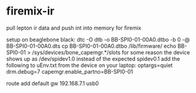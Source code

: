 # firemix-ir
pull lepton ir data and push int into memory for firemix



setup on beaglebone black:
   dtc -O dtb -o BB-SPI0-01-00A0.dtbo -b 0 -@ BB-SPI0-01-00A0.dts
   cp BB-SPI0-01-00A0.dtbo /lib/firmware/
   echo BB-SPI0-01 > /sys/devices/bone_capemgr.*/slots
   for some reason the device shows up as /dev/spidev1.0 instead of the expected spidev0.1
   add the following to uEnv.txt from the device on your laptop:
   optargs=quiet drm.debug=7 capemgr.enable_partno=BB-SPI0-01

route add default gw 192.168.7.1 usb0
